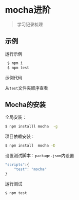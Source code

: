 # mocha进阶
> 学习记录梳理

## 示例

运行示例
```bash
 $ npm i
 $ npm test
```
示例代码

从`test`文件夹顺序查看

## Mocha的安装

全局安装：
```bash
$ npm installl mocha  -g
```

项目依赖安装：
```bash
$ npm install  mocha -D
```

设置测试脚本：`package.json`内设置
```javascript
"scripts":{
    "test": "mocha"
}
```

运行测试
```bash
$ npm test
```